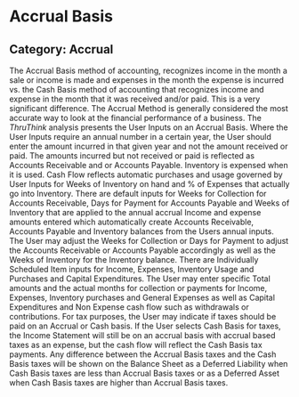 # Accrual Basis
## Category: Accrual
The Accrual Basis method of accounting, recognizes income in the month a sale or income is made and expenses in the month the expense is incurred vs. the Cash Basis method of accounting that recognizes income and expense in the month that it was received and/or paid. This is a very significant difference. The Accrual Method is generally considered the most accurate way to look at the financial performance of a business. The *ThruThink* analysis presents the User Inputs on an Accrual  Basis. Where the User Inputs require an annual number in a certain year, the User should enter the amount incurred in that given year and not the amount received or paid.
The amounts incurred but not received or paid is reflected as Accounts Receivable and or Accounts Payable.
Inventory is expensed when it is used. Cash Flow reflects automatic purchases and usage governed by User Inputs for Weeks of Inventory on hand and % of Expenses that actually go into Inventory.
There are default inputs for Weeks for Collection for Accounts Receivable, Days for Payment for Accounts Payable and Weeks of Inventory that are applied to the annual accrual Income and expense amounts entered which automatically create Accounts Receivable, Accounts Payable and Inventory balances from the Users annual inputs. The User may adjust the Weeks for Collection or Days for Payment to adjust the Accounts Receivable or Accounts Payable accordingly as well as the Weeks of Inventory for the Inventory balance.
There are Individually Scheduled Item inputs for Income, Expenses, Inventory Usage and Purchases and Capital Expenditures. The User may enter specific Total amounts and the actual months for collection or payments for Income, Expenses, Inventory purchases and General Expenses as well as Capital Expenditures and Non Expense cash flow such as withdrawals or contributions.
For tax purposes, the User may indicate if taxes should be paid on an Accrual or Cash basis. If the User selects Cash Basis for taxes, the Income Statement will still be on an accrual basis with accrual based taxes as an expense, but the cash flow will reflect the Cash Basis tax payments. Any difference between the Accrual Basis taxes and the Cash Basis taxes will be shown on the Balance Sheet as a Deferred Liability when Cash Basis taxes are less than Accrual Basis taxes or as a Deferred Asset when Cash Basis taxes are higher than Accrual Basis taxes.
